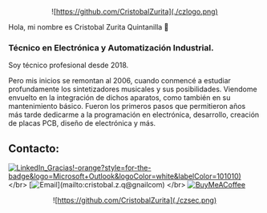 <div style="text-align: center;">
  
![https://github.com/CristobalZurita](./czlogo.png)
</div>

Hola, mi nombre es Cristobal Zurita Quintanilla 👋
### Técnico en Electrónica y Automatización Industrial.

Soy técnico profesional desde 2018.

Pero mis inicios se remontan al 2006, cuando conmencé a estudiar profundamente los sintetizadores musicales y sus posibilidades. Viendome envuelto en la integración de dichos aparatos, como también en su mantenimiento básico. Fueron los primeros pasos que permitieron años más tarde dedicarme a la programación en electrónica, desarrollo, creación de placas PCB, diseño de electrónica y más.  


## Contacto:

[![LinkedIn](https://img.shields.io/badge/MyPublicInbox-LinkedIn)_Gracias!-orange?style=for-the-badge&logo=Microsoft+Outlook&logoColor=white&labelColor=101010)]([https://mypublicinbox.com/mouredev](https://www.linkedin.com/in/crist%C3%B3bal-nicol%C3%A1s-zurita-quintanilla-baa320115/))
</br>
[![Email](https://img.shields.io/badge/cristobal.z.q@gnailcom-email_personal_(respuesta_lenta)-D14836?style=for-the-badge&logo=gmail&logoColor=white&labelColor=101010)](mailto:cristobal.z.q@gnailcom)
</br>
[![BuyMeACoffee](https://img.shields.io/badge/Buy_Me_A_Coffee-apoya_mi_trabajo-FFDD00?style=for-the-badge&logo=buy-me-a-coffee&logoColor=white&labelColor=101010)](https://buymeacoffee.com/cristobalzurita)




<div style="text-align: center;">

![https://github.com/CristobalZurita](./czsec.png)


</div>
